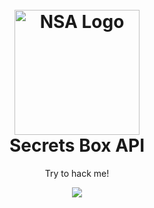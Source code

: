 <h1 align="center">
    <br>
    <a href="https://upload.wikimedia.org/wikipedia/commons/thumb/8/8d/Seal_of_the_U.S._National_Security_Agency.svg/1200px-Seal_of_the_U.S._National_Security_Agency.svg.png"><img src="https://upload.wikimedia.org/wikipedia/commons/thumb/8/8d/Seal_of_the_U.S._National_Security_Agency.svg/1200px-Seal_of_the_U.S._National_Security_Agency.svg.png" alt="NSA Logo" border="0" width="200"></a>
    <br>
    Secrets Box API
    <br>
</h1>
<main align="center">
  <p align="center">Try to hack me!</p>
  <div align="center">
    <img src="https://c.tenor.com/kU2FVm1ES5kAAAAC/mr-robot-yes.gif" />
  </div>
</main>
